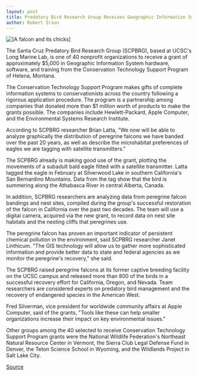 ```yaml
---
layout: post
title: Predatory Bird Research Group Receives Geographic Information System Grant
author: Robert Irion
---
```


![\[A falcon and its chicks\]][1]

The Santa Cruz Predatory Bird Research Group (SCPBRG), based at UCSC's Long Marine Lab, is one of 40 nonprofit organizations to receive a grant of approximately $5,000 in Geographic Information System hardware, software, and training from the Conservation Technology Support Program of Helena, Montana.

The Conservation Technology Support Program makes gifts of complete information systems to conservationists across the country following a rigorous application procedure. The program is a partnership among companies that donated more than $1 million worth of products to make the grants possible. The companies include Hewlett-Packard, Apple Computer, and the Environmental Systems Research Institute.

According to SCPBRG researcher Brian Latta, "We now will be able to analyze graphically the distribution of peregrine falcons we have banded over the past 20 years, as well as describe the microhabitat preferences of eagles we are tagging with satellite transmitters."

The SCPBRG already is making good use of the grant, plotting the movements of a subadult bald eagle fitted with a satellite transmitter. Latta tagged the eagle in February at Silverwood Lake in southern California's San Bernardino Mountains. Data from the tag show that the bird is summering along the Athabasca River in central Alberta, Canada.

In addition, SCPBRG researchers are analyzing data from peregrine falcon bandings and nest sites, compiled during the group's successful restoration of the falcon in California over the past two decades. The team will use a digital camera, acquired via the new grant, to record data on nest site habitats and the nesting cliffs that peregrines use.

The peregrine falcon has proven an important indicator of persistent chemical pollution in the environment, said SCPBRG researcher Janet Linthicum. "The GIS technology will allow us to gather more sophisticated information and provide better data to state and federal agencies as we monitor the peregrine's recovery," she said.

The SCPBRG raised peregrine falcons at its former captive breeding facility on the UCSC campus and released more than 800 of the birds in a successful recovery effort for California, Oregon, and Nevada. Team researchers are considered experts on predatory bird management and the recovery of endangered species in the American West.

Fred Silverman, vice president for worldwide community affairs at Apple Computer, said of the grants, "Tools like these can help smaller organizations increase their impact on key environmental issues."

Other groups among the 40 selected to receive Conservation Technology Support Program grants were the National Wildlife Federation's Northeast Natural Resource Center in Vermont, the Sierra Club Legal Defense Fund in Denver, the Teton Science School in Wyoming, and the Wildlands Project in Salt Lake City.

[1]: http://www1.ucsc.edu/oncampus/art/falcon.97-08-04.gif

[Source](http://www1.ucsc.edu/oncampus/currents/97-08-04/bird.htm "Permalink to Predatory Bird Research Group receives grant: 08-04-97")
